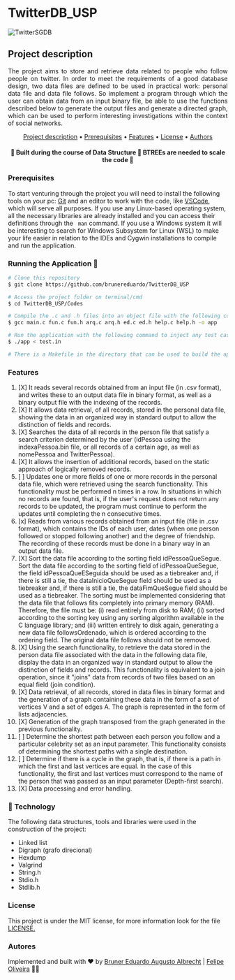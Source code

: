 # TwitterDB_USP

![TwitterSGDB](https://jornalggn.com.br/sites/default/files/2020/11/pesquisa-mostra-que-75-das-pessoas-acompanham-politica-pelo-twitter-twitterr.jpeg)

## Project description
<p align="justify">The project aims to store and retrieve data related to people who follow people on twitter. In order to meet the requirements of a good database design, two data files are defined to be used in practical work: personal data file and data file follows. So implement a program through which the user can obtain data from an input binary file, be able to use the functions described below to generate the output files and generate a directed graph, which can be used to perform interesting investigations within the context of social networks.</p>


<p align="center">
<a href="#Project-description">Project description</a> •  
<a href="#Prerequisites">Prerequisites</a> •	
<a href="#Features">Features</a> •
<a href="#License">License</a> • 
<a href="#Authors">Authors</a>
</p>

<h4 align="center"> 
	🚧  Built during the course of Data Structure 🚧 BTREEs are needed to scale the code 🚧
</h4>

### Prerequisites

To start venturing through the project you will need to install the following tools on your pc:
[Git](https://git-scm.com) and an editor to work with the code, like [VSCode](https://code.visualstudio.com/), which will serve all purposes. If you use any Linux-based operating system, all the necessary libraries are already installed and you can access their definitions through the `` man`` command. If you use a Windows system it will be interesting to search for Windows Subsystem for Linux (WSL) to make your life easier in relation to the IDEs and Cygwin installations to compile and run the application.

### Running the Application  🎲

```bash
# Clone this repository
$ git clone https://github.com/brunereduardo/TwitterDB_USP

# Access the project folder on terminal/cmd
$ cd TwitterDB_USP/Codes

# Compile the .c and .h files into an object file with the following command
$ gcc main.c fun.c fun.h arq.c arq.h ed.c ed.h help.c help.h -o app

# Run the application with the following command to inject any test case and compare the output with the .out files
$ ./app < test.in

# There is a Makefile in the directory that can be used to build the application via terminal with the make command
```

### Features

1. [X]  It reads several records obtained from an input file (in .csv format), and writes these to an output data file in binary format, as well as a binary output file with the indexing of the records.
2. [X] It allows data retrieval, of all records, stored in the personal data file, showing the data in an organized way in standard output to allow the distinction of fields and records.
3. [X]  Searches the data of all records in the person file that satisfy a search criterion determined by the user (idPessoa using the indexaPessoa.bin file, or all records of a certain age, as well as nomePessoa and TwitterPessoa).
4. [X] It allows the insertion of additional records, based on the static approach of logically removed records.
5. [ ] Updates one or more fields of one or more records in the personal data file, which were retrieved using the search functionality. This functionality must be performed n times in a row. In situations in which no records are found, that is, if the user's request does not return any records to be updated, the program must continue to perform the updates until completing the n consecutive times.
6. [x] Reads from various records obtained from an input file (file in .csv format), which contains the IDs of each user, dates (when one person followed or stopped following another) and the degree of friendship. The recording of these records must be done in a binary way in an output data file.
7. [X] Sort the data file according to the sorting field idPessoaQueSegue. Sort the data file according to the sorting field of idPessoaQueSegue, the field idPessoaQueESeguida should be used as a tiebreaker and, if there is still a tie, the dataInicioQueSegue field should be used as a tiebreaker and, if there is still a tie, the dataFimQueSegue field should be used as a tiebreaker. The sorting must be implemented considering that the data file that follows fits completely into primary memory (RAM). Therefore, the file must be: (i) read entirely from disk to RAM; (ii) sorted according to the sorting key using any sorting algorithm available in the C language library; and (iii) written entirely to disk again, generating a new data file followsOrdenado, which is ordered according to the ordering field. The original data file follows should not be removed.
8. [X] Using the search functionality, to retrieve the data stored in the person data file associated with the data in the following data file, display the data in an organized way in standard output to allow the distinction of fields and records. This functionality is equivalent to a join operation, since it "joins" data from records of two files based on an equal field (join condition).
9. [X] Data retrieval, of all records, stored in data files in binary format and the generation of a graph containing these data in the form of a set of vertices V and a set of edges A. The graph is represented in the form of lists adjacencies.
10. [X] Generation of the graph transposed from the graph generated in the previous functionality. 
11. [ ] Determine the shortest path between each person you follow and a particular celebrity set as an input parameter. This functionality consists of determining the shortest paths with a single destination.
12. [ ] Determine if there is a cycle in the graph, that is, if there is a path in which the first and last vertices are equal. In the case of this functionality, the first and last vertices must correspond to the name of the person that was passed as an input parameter (Depth-first search).
13. [X] Data processing and error handling.

### 🚀 Technology

The following data structures, tools and libraries were used in the construction of the project:

- Linked list
- Digraph (grafo direcional)
- Hexdump
- Valgrind
- String.h
- Stdio.h
- Stdlib.h

### License

<p>This project is under the MIT license, for more information look for the file <a href = "https://github.com/brunereduardo/TwitterDB_USP/blob/main/LICENSE">LICENSE.</a></p>

### Autores
Implemented  and built  with ❤️ by [Bruner Eduardo Augusto Albrecht](https://github.com/brunereduardo) | [Felipe Oliveira](https://github.com/felipeoliveir4) 👋🏽
